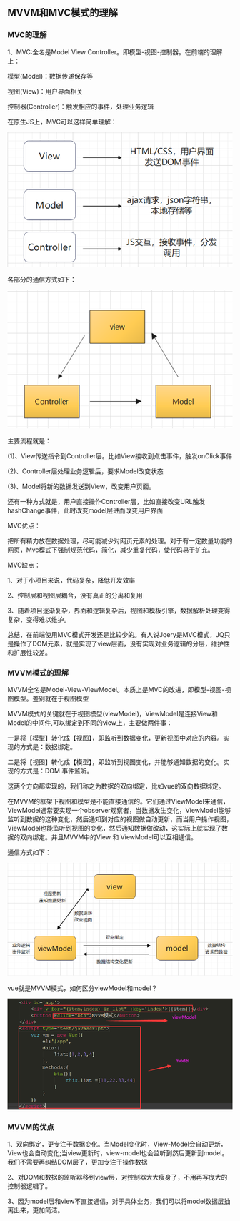 ## MVVM和MVC模式的理解

### MVC的理解

1、MVC:全名是Model View Controller。即模型-视图-控制器。在前端的理解上：

模型(Model)：数据传递保存等

视图(View)：用户界面相关

控制器(Controller)：触发相应的事件，处理业务逻辑

在原生JS上，MVC可以这样简单理解：

![MVC简单理解](../../media/vue-tp-m.png)

各部分的通信方式如下：

![通信流程](../../media/vue-tp-v.png)

主要流程就是：

(1)、View传送指令到Controller层。比如View接收到点击事件，触发onClick事件

(2)、Controller层处理业务逻辑后，要求Model改变状态

(3)、Model将新的数据发送到View，改变用户页面。


还有一种方式就是，用户直接操作Controller层，比如直接改变URL触发hashChange事件，此时改变model层进而改变用户界面

MVC优点：

把所有精力放在数据处理，尽可能减少对网页元素的处理。对于有一定数量功能的网页，Mvc模式下强制规范代码，简化，减少重复代码，使代码易于扩充。

MVC缺点：

1、对于小项目来说，代码复杂，降低开发效率

2、控制层和视图层耦合，没有真正的分离和复用

3、随着项目逐渐复杂，界面和逻辑复杂后，视图和模板引擎，数据解析处理变得复杂，变得难以维护。

总结，在前端使用MVC模式开发还是比较少的。有人说Jqery是MVC模式，JQ只是操作了DOM元素，就是实现了view层面，没有实现对业务逻辑的分层，维护性和扩展性较差。

### MVVM模式的理解

MVVM全名是Model-View-ViewModel。本质上是MVC的改进，即模型-视图-视图模型。差别就在于视图模型

MVVM模式的关键就在于视图模型(viewModel)，ViewModel是连接View和Model的中间件,可以绑定到不同的view上，主要做两件事：

一是将【模型】转化成【视图】，即监听到数据变化，更新视图中对应的内容。实现的方式是：数据绑定。

二是将【视图】转化成【模型】，即监听到视图变化，并能够通知数据的变化。实现的方式是：DOM 事件监听。

这两个方向都实现的，我们称之为数据的双向绑定，比如vue的双向数据绑定。

在MVVM的框架下视图和模型是不能直接通信的。它们通过ViewModel来通信，ViewModel通常要实现一个observer观察者，当数据发生变化，ViewModel能够监听到数据的这种变化，然后通知到对应的视图做自动更新，而当用户操作视图，ViewModel也能监听到视图的变化，然后通知数据做改动，这实际上就实现了数据的双向绑定。并且MVVM中的View 和 ViewModel可以互相通信。

通信方式如下：

![MVVM模式通信](../../media/vuetp-viewModel.png)

vue就是MVVM模式，如何区分viewModel和model？

![vue中的MVVM](../../media/vuetp-vue.png)


### MVVM的优点

1、双向绑定，更专注于数据变化。当Model变化时，View-Model会自动更新，View也会自动变化;当view更新时，view-model也会监听到然后更新到model。我们不需要再纠结DOM层了，更加专注于操作数据

2、对DOM和数据的监听器移到view层，对控制器大大瘦身了，不用再写庞大的控制器逻辑了。

3、因为model层和view不直接通信，对于具体业务，我们可以将model数据层抽离出来，更加简洁。









